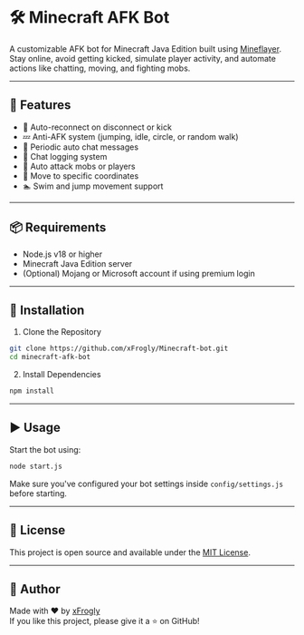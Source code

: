 # 🛠️ Minecraft AFK Bot

A customizable AFK bot for Minecraft Java Edition built using [Mineflayer](https://github.com/PrismarineJS/mineflayer).  
Stay online, avoid getting kicked, simulate player activity, and automate actions like chatting, moving, and fighting mobs.

---

## 📌 Features

- 🔁 Auto-reconnect on disconnect or kick  
- 💤 Anti-AFK system (jumping, idle, circle, or random walk)  
- 💬 Periodic auto chat messages  
- 📜 Chat logging system  
- 👊 Auto attack mobs or players  
- 🧭 Move to specific coordinates  
- 🏊 Swim and jump movement support  

---

## 📦 Requirements

- Node.js v18 or higher  
- Minecraft Java Edition server  
- (Optional) Mojang or Microsoft account if using premium login  

---

## 🚀 Installation

1. Clone the Repository

```bash
git clone https://github.com/xFrogly/Minecraft-bot.git
cd minecraft-afk-bot
```

2. Install Dependencies

```bash
npm install
```

---

## ▶️ Usage

Start the bot using:

```bash
node start.js
```

Make sure you've configured your bot settings inside `config/settings.js` before starting.

---

## 📄 License

This project is open source and available under the [MIT License](https://github.com/xFrogly/Minecraft-bot/blob/main/LICENSE).

---

## 👤 Author

Made with ❤️ by [xFrogly](https://github.com/xFrogly)  
If you like this project, please give it a ⭐ on GitHub!
